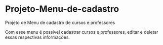 # Projeto-Menu-de-cadastro
Projeto de Menu de cadastro de cursos e professores

Com esse menu é possivel cadastrar cursos e professores, editar e deletar essas respectivas informações.
